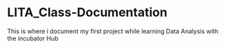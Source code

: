# LITA_Class-Documentation
This is where  i document my first project while learning Data Analysis with the incubator Hub
